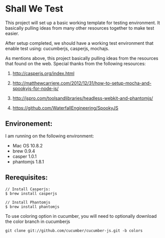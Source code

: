 # Shall We Test

This project will set up a basic working template for testing environment. It basically pulling ideas from many other resources together to make test easier.

After setup completed, we should have a working test environment that enable test using: cucumberjs, casperjs, mochajs.

As mentions above, this project basically pulling ideas from the resources that found on the web. Special thanks from the following resources:

1. http://casperjs.org/index.html

2. http://matthewcarriere.com/2012/12/31/how-to-setup-mocha-and-spookyjs-for-node-js/

3. http://jspro.com/toolsandlibraries/headless-webkit-and-phantomjs/

4. https://github.com/WaterfallEngineering/SpookyJS

## Environement:
I am running on the following environment:
* Mac OS 10.8.2
* brew 0.9.4
* casper 1.0.1
* phantomjs 1.8.1


## Rerequisites:
```
// Install Casperjs: 
$ brew install casperjs

// Install Phantomjs 
$ brew install phantomjs

```


To use coloring option in cucumber, you will need to optionally download the color branch 
in cucumberjs

```
git clone git://github.com/cucumber/cucumber-js.git -b colors
```

